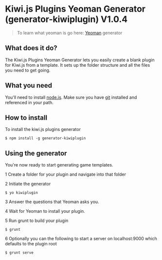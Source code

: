 # Kiwi.js Plugins Yeoman Generator (generator-kiwiplugin) V1.0.4

> To learn what yeoman is go here: [Yeoman](http://yeoman.io) generator

## What does it do?

The Kiwi.js Plugins Yeoman Generator lets you easily create a blank plugin for Kiwi.js from a template. It sets up the folder structure and all the files you need to get going.

## What you need

You'll need to install [node.js](http://nodejs.org/).
Make sure you have [git](http://git-scm.com/book/en/Getting-Started-Installing-Git) installed and referenced in your path.

## How to install

To install the kiwi.js plugins generator 

```
$ npm install -g generator-kiwiplugin
```

## Using the generator

You're now ready to start generating game templates.

1 Create a folder for your plugin and navigate into that folder

2 Initiate the generator

```
$ yo kiwiplugin
```

3 Answer the questions that Yeoman asks you. 

4 Wait for Yeoman to install your plugin.

5 Run grunt to build your plugin

```
$ grunt
```

6 Optionally you can the following to start a server on localhost:9000 which defaults to the plugin root

```
$ grunt serve
```





